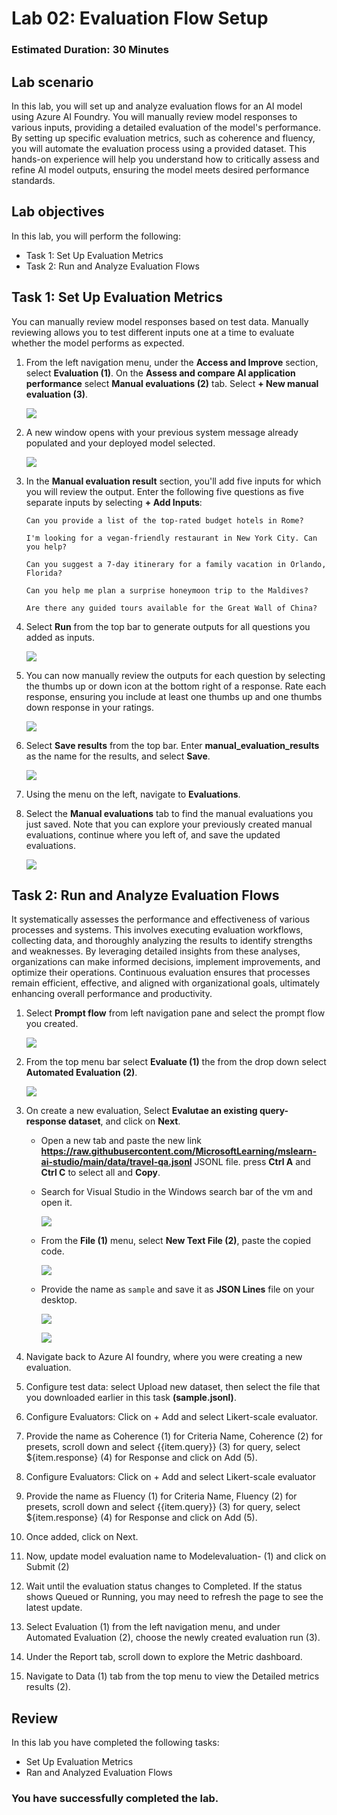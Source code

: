# Lab 02: Evaluation Flow Setup

### Estimated Duration: 30 Minutes

## Lab scenario
In this lab, you will set up and analyze evaluation flows for an AI model using Azure AI Foundry. You will manually review model responses to various inputs, providing a detailed evaluation of the model's performance. By setting up specific evaluation metrics, such as coherence and fluency, you will automate the evaluation process using a provided dataset. This hands-on experience will help you understand how to critically assess and refine AI model outputs, ensuring the model meets desired performance standards.

## Lab objectives
In this lab, you will perform the following:
- Task 1: Set Up Evaluation Metrics
- Task 2: Run and Analyze Evaluation Flows

## Task 1: Set Up Evaluation Metrics

You can manually review model responses based on test data. Manually reviewing allows you to test different inputs one at a time to evaluate whether the model performs as expected.

1. From the left navigation menu, under the **Access and Improve** section, select **Evaluation (1)**. On the **Assess and compare AI application performance** select **Manual evaluations (2)** tab. Select **+ New manual evaluation (3)**.

    ![](./media/image0009.png)

1. A new window opens with your previous system message already populated and your deployed model selected.

   ![](./media/gpt-4-demo-1o.png)

1. In the **Manual evaluation result** section, you'll add five inputs for which you will review the output. Enter the following five questions as five separate inputs by selecting **+ Add Inputs**:

   `Can you provide a list of the top-rated budget hotels in Rome?`

   `I'm looking for a vegan-friendly restaurant in New York City. Can you help?`

   `Can you suggest a 7-day itinerary for a family vacation in Orlando, Florida?`

   `Can you help me plan a surprise honeymoon trip to the Maldives?`

   `Are there any guided tours available for the Great Wall of China?`

1. Select **Run** from the top bar to generate outputs for all questions you added as inputs.

    ![](./media/image-20.png)

1. You can now manually review the outputs for each question by selecting the thumbs up or down icon at the bottom right of a response. Rate each response, ensuring you include at least one thumbs up and one thumbs down response in your ratings.

   ![](./media/output(1).png)

1. Select **Save results** from the top bar. Enter **manual_evaluation_results** as the name for the results, and select **Save**.

   ![](./media/gpt-4-demo18.png)
   
1. Using the menu on the left, navigate to **Evaluations**.

1. Select the **Manual evaluations** tab to find the manual evaluations you just saved. Note that you can explore your previously created manual evaluations, continue where you left of, and save the updated evaluations.

    ![](./media/image0010.png)

## Task 2: Run and Analyze Evaluation Flows

It systematically assesses the performance and effectiveness of various processes and systems. This involves executing evaluation workflows, collecting data, and thoroughly analyzing the results to identify strengths and weaknesses. By leveraging detailed insights from these analyses, organizations can make informed decisions, implement improvements, and optimize their operations. Continuous evaluation ensures that processes remain efficient, effective, and aligned with organizational goals, ultimately enhancing overall performance and productivity.

1. Select **Prompt flow** from left navigation pane and select the prompt flow you created.

   ![](./media/promptflow-1.png)

1. From the top menu bar select **Evaluate (1)** the from the drop down select **Automated Evaluation (2)**.

   ![](./media/evaluations-1.png)

1. On create a new evaluation, Select **Evalutae an existing query-response dataset**, and click on **Next**.

    - Open a new tab and paste the new link **https://raw.githubusercontent.com/MicrosoftLearning/mslearn-ai-studio/main/data/travel-qa.jsonl** JSONL file. press **Ctrl A** 
      and **Ctrl C** to select all and **Copy**.
  
    - Search for Visual Studio in the Windows search bar of the vm and open it.

       ![](./media/vsc.png)

    - From the **File (1)** menu, select **New Text File (2)**, paste the copied code.

       ![](./media/new-text.png)

    - Provide the name as `sample` and save it as **JSON Lines** file on your desktop.
  
       ![](./media/json-1.png)

       ![](./media/choose-jsonl.png)
   
1. Navigate back to Azure AI foundry, where you were creating a new evaluation.
1. Configure test data: select Upload new dataset, then select the file that you downloaded earlier in this task **(sample.jsonl)**.
1. Configure Evaluators: Click on + Add and select Likert-scale evaluator.
1. Provide the name as Coherence (1) for Criteria Name, Coherence (2) for presets, scroll down and select {{item.query}} (3) for query, select ${item.response} (4) for Response and click on Add (5).
1. Configure Evaluators: Click on + Add and select Likert-scale evaluator
1. Provide the name as Fluency (1) for Criteria Name, Fluency (2) for presets, scroll down and select {{item.query}} (3) for query, select ${item.response} (4) for Response and click on Add (5).
1. Once added, click on Next.
1. Now, update model evaluation name to Modelevaluation- (1) and click on Submit (2)
1. Wait until the evaluation status changes to Completed. If the status shows Queued or Running, you may need to refresh the page to see the latest update.
1. Select Evaluation (1) from the left navigation menu, and under Automated Evaluation (2), choose the newly created evaluation run (3).
1. Under the Report tab, scroll down to explore the Metric dashboard.
1. Navigate to Data (1) tab from the top menu to view the Detailed metrics results (2).

## Review

In this lab you have completed the following tasks:
- Set Up Evaluation Metrics
- Ran and Analyzed Evaluation Flows

### You have successfully completed the lab.
